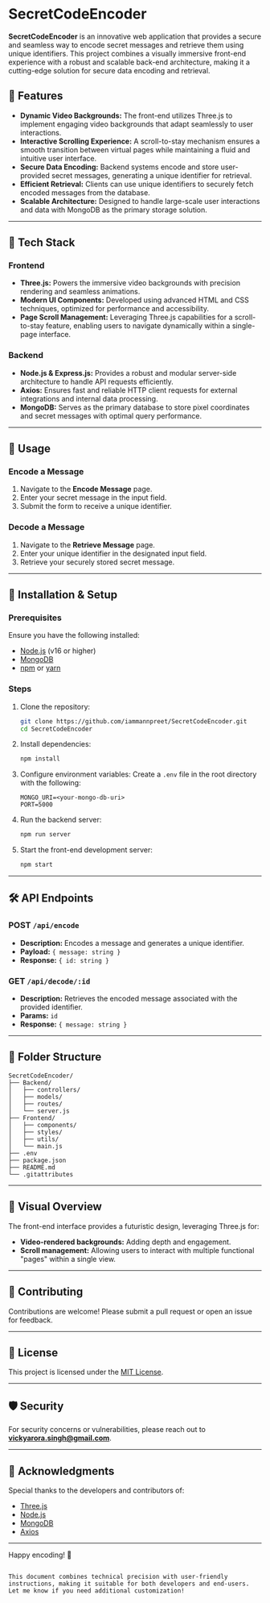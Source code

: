 # SecretCodeEncoder

**SecretCodeEncoder** is an innovative web application that provides a secure and seamless way to encode secret messages and retrieve them using unique identifiers. This project combines a visually immersive front-end experience with a robust and scalable back-end architecture, making it a cutting-edge solution for secure data encoding and retrieval.

## 🚀 Features

- **Dynamic Video Backgrounds:** The front-end utilizes Three.js to implement engaging video backgrounds that adapt seamlessly to user interactions.
- **Interactive Scrolling Experience:** A scroll-to-stay mechanism ensures a smooth transition between virtual pages while maintaining a fluid and intuitive user interface.
- **Secure Data Encoding:** Backend systems encode and store user-provided secret messages, generating a unique identifier for retrieval.
- **Efficient Retrieval:** Clients can use unique identifiers to securely fetch encoded messages from the database.
- **Scalable Architecture:** Designed to handle large-scale user interactions and data with MongoDB as the primary storage solution.

---

## 📂 Tech Stack

### **Frontend**
- **Three.js:** Powers the immersive video backgrounds with precision rendering and seamless animations.
- **Modern UI Components:** Developed using advanced HTML and CSS techniques, optimized for performance and accessibility.
- **Page Scroll Management:** Leveraging Three.js capabilities for a scroll-to-stay feature, enabling users to navigate dynamically within a single-page interface.

### **Backend**
- **Node.js & Express.js:** Provides a robust and modular server-side architecture to handle API requests efficiently.
- **Axios:** Ensures fast and reliable HTTP client requests for external integrations and internal data processing.
- **MongoDB:** Serves as the primary database to store pixel coordinates and secret messages with optimal query performance.

---

## 📜 Usage

### **Encode a Message**
1. Navigate to the **Encode Message** page.
2. Enter your secret message in the input field.
3. Submit the form to receive a unique identifier.

### **Decode a Message**
1. Navigate to the **Retrieve Message** page.
2. Enter your unique identifier in the designated input field.
3. Retrieve your securely stored secret message.

---

## 🔧 Installation & Setup

### Prerequisites
Ensure you have the following installed:
- [Node.js](https://nodejs.org/) (v16 or higher)
- [MongoDB](https://www.mongodb.com/)
- [npm](https://www.npmjs.com/) or [yarn](https://yarnpkg.com/)

### Steps
1. Clone the repository:
   ```bash
   git clone https://github.com/iammannpreet/SecretCodeEncoder.git
   cd SecretCodeEncoder
   ```

2. Install dependencies:
   ```bash
   npm install
   ```

3. Configure environment variables:
   Create a `.env` file in the root directory with the following:
   ```env
   MONGO_URI=<your-mongo-db-uri>
   PORT=5000
   ```

4. Run the backend server:
   ```bash
   npm run server
   ```

5. Start the front-end development server:
   ```bash
   npm start
   ```

---

## 🛠️ API Endpoints

### **POST** `/api/encode`
- **Description:** Encodes a message and generates a unique identifier.
- **Payload:** `{ message: string }`
- **Response:** `{ id: string }`

### **GET** `/api/decode/:id`
- **Description:** Retrieves the encoded message associated with the provided identifier.
- **Params:** `id`
- **Response:** `{ message: string }`

---

## 📁 Folder Structure

```
SecretCodeEncoder/
├── Backend/
│   ├── controllers/
│   ├── models/
│   ├── routes/
│   └── server.js
├── Frontend/
│   ├── components/
│   ├── styles/
│   ├── utils/
│   └── main.js
├── .env
├── package.json
├── README.md
└── .gitattributes
```

---

## 🎨 Visual Overview

The front-end interface provides a futuristic design, leveraging Three.js for:
- **Video-rendered backgrounds:** Adding depth and engagement.
- **Scroll management:** Allowing users to interact with multiple functional "pages" within a single view.

---

## 🤝 Contributing

Contributions are welcome! Please submit a pull request or open an issue for feedback.

---

## 📜 License

This project is licensed under the [MIT License](LICENSE).

---

## 🛡️ Security

For security concerns or vulnerabilities, please reach out to **vickyarora.singh@gmail.com**.

---

## 🌟 Acknowledgments

Special thanks to the developers and contributors of:
- [Three.js](https://threejs.org/)
- [Node.js](https://nodejs.org/)
- [MongoDB](https://www.mongodb.com/)
- [Axios](https://axios-http.com/)

---

Happy encoding! 🔐
``` 

This document combines technical precision with user-friendly instructions, making it suitable for both developers and end-users. Let me know if you need additional customization!
